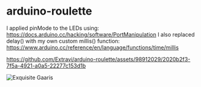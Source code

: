 # arduino-roulette

I applied pinMode to the LEDs using: https://docs.arduino.cc/hacking/software/PortManipulation
I also replaced delay() with my own custom millis() function: https://www.arduino.cc/reference/en/language/functions/time/millis

https://github.com/Extravi/arduino-roulette/assets/98912029/2020b2f3-7f5a-4921-a0a5-22277c153d1b

![Exquisite Gaaris](https://github.com/Extravi/arduino-roulette/assets/98912029/8b853a42-f29b-41c1-8220-44c02632ec02)
